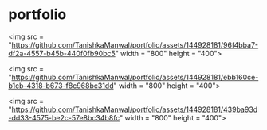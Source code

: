 # portfolio
<img src =  "https://github.com/TanishkaManwal/portfolio/assets/144928181/96f4bba7-df2a-4557-b45b-440f0fb90bc5" width = "800" height = "400">

<img src =  "https://github.com/TanishkaManwal/portfolio/assets/144928181/ebb160ce-b1cb-4318-b673-f8c968bc31dd" width = "800" height = "400">

<img src =  "https://github.com/TanishkaManwal/portfolio/assets/144928181/439ba93d-dd33-4575-be2c-57e8bc34b8fc" width = "800" height = "400">
